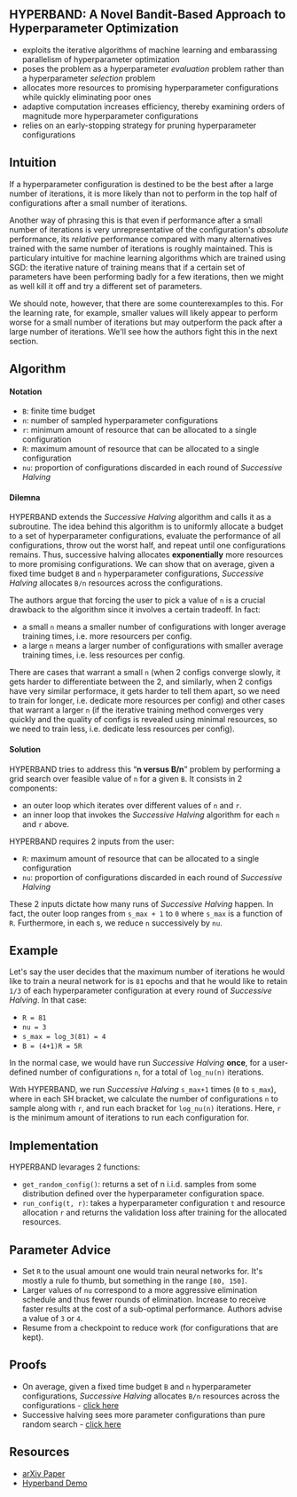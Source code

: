 ## HYPERBAND: A Novel Bandit-Based Approach to Hyperparameter Optimization

* exploits the iterative algorithms of machine learning and embarassing parallelism of hyperparameter optimization
* poses the problem as a hyperparameter *evaluation* problem rather than a hyperparameter *selection* problem
* allocates more resources to promising hyperparameter configurations while quickly eliminating poor ones
* adaptive computation increases efficiency, thereby examining orders of magnitude more hyperparameter configurations
* relies on an early-stopping strategy for pruning hyperparameter configurations

## Intuition

If a hyperparameter configuration is destined to be the best after a large number of iterations, it is more likely than not to perform in the top half of configurations after a small number of iterations.

Another way of phrasing this is that even if performance after a small number of iterations is very unrepresentative of the configuration's *absolute* performance, its *relative* performance compared with many alternatives trained with the same number of iterations is roughly maintained. This is particulary intuitive for machine learning algorithms which are trained using SGD: the iterative nature of training means that if a certain set of parameters have been performing badly for a few iterations, then we might as well kill it off and try a different set of parameters.

We should note, however, that there are some counterexamples to this. For the learning rate, for example, smaller values will likely appear to perform worse for a small number of iterations but may outperform the pack after a large number of iterations. We'll see how the authors fight this in the next section.

## Algorithm

#### Notation

* `B`: finite time budget
* `n`: number of sampled hyperparameter configurations
* `r`: minimum amount of resource that can be allocated to a single configuration
*  `R`: maximum amount of resource that can be allocated to a single configuration
* `nu`: proportion of configurations discarded in each round of *Successive Halving*

#### Dilemna

HYPERBAND extends the *Successive Halving* algorithm and calls it as a subroutine. The idea behind this algorithm is to uniformly allocate a budget to a set of hyperparameter configurations, evaluate the performance of all configurations, throw out the worst half, and repeat until one configurations remains. Thus, successive halving allocates **exponentially** more resources to more promising configurations. We can show that on average, given a fixed time budget `B` and `n` hyperparameter configurations, *Successive Halving* allocates `B/n` resources across the configurations.

The authors argue that forcing the user to pick a value of `n` is a crucial drawback to the algorithm since it involves a certain tradeoff. In fact:

* a small `n` means a smaller number of configurations with longer average training times, i.e. more resourcers per config.
* a large `n` means a larger number of configurations with smaller average training times, i.e. less resources per config.

There are cases that warrant a small `n` (when 2 configs converge slowly, it gets harder to differentiate between the 2, and similarly, when 2 configs have very similar performace, it gets harder to tell them apart, so we need to train for longer, i.e. dedicate more resources per config) and other cases that warrant a larger `n` (if the iterative training method converges very quickly and the quality of configs is revealed using minimal resources, so we need to train less, i.e. dedicate less resources per config).

#### Solution

HYPERBAND tries to address this “**n versus B/n**” problem by performing a grid search over feasible value of `n` for a given `B`. It consists in 2 components:

* an outer loop which iterates over different values of `n` and `r`.
* an inner loop that invokes the *Successive Halving* algorithm for each `n` and `r` above.

HYPERBAND requires 2 inputs from the user:

- `R`: maximum amount of resource that can be allocated to a single configuration
- `nu`: proportion of configurations discarded in each round of *Successive Halving*

These 2 inputs dictate how many runs of *Successive Halving* happen. In fact, the outer loop ranges from `s_max + 1` to `0` where `s_max` is a function of `R`. Furthermore, in each s, we reduce `n` successively by `nu`.

## Example

Let's say the user decides that the maximum number of iterations he would like to train a neural network for is `81` epochs and that he would like to retain `1/3` of each hyperparameter configuration at every round of *Successive Halving*. In that case:

* `R = 81`
* `nu = 3`
* `s_max = log_3(81) = 4` 
* `B = (4+1)R = 5R`

In the normal case, we would have run *Successive Halving* **once**, for a user-defined number of configurations `n`, for a total of `log_nu(n)` iterations.

With HYPERBAND, we run *Successive Halving* `s_max+1` times (`0` to `s_max`), where in each SH bracket, we calculate the number of configurations `n` to sample along with `r`, and run each bracket for `log_nu(n)` iterations. Here, `r` is the minimum amount of iterations to run each configuration for.

## Implementation

HYPERBAND levarages 2 functions:

* `get_random_config()`: returns a set of n i.i.d. samples from some distribution defined over the hyperparameter configuration space.
* `run_config(t, r)`: takes a hyperparameter configuration `t` and resource allocation `r` and returns the validation loss after training for the allocated resources.

## Parameter Advice

* Set `R` to the usual amount one would train neural networks for. It's mostly a rule fo thumb, but something in the range `[80, 150]`.
* Larger values of `nu` correspond to a more aggressive elimination schedule and thus fewer rounds of elimination. Increase to receive faster results at the cost of a sub-optimal performance. Authors advise a value of `3` or `4`.
* Resume from a checkpoint to reduce work (for configurations that are kept).

## Proofs

* On average, given a fixed time budget `B` and `n` hyperparameter configurations, *Successive Halving* allocates `B/n` resources across the configurations - [click here](https://github.com/kevinzakka/pyperband/tree/master/proofs/proof1.pdf)
* Successive halving sees more parameter configurations than pure random search - [click here]()

## Resources

- [arXiv Paper](https://arxiv.org/abs/1603.06560)
- [Hyperband Demo](https://people.eecs.berkeley.edu/~kjamieson/hyperband.html)